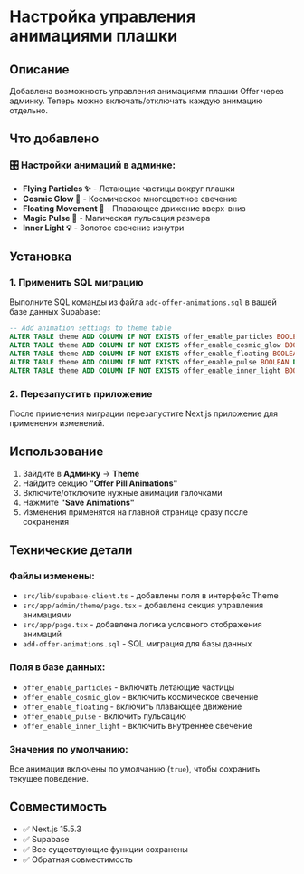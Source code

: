 # Настройка управления анимациями плашки

## Описание
Добавлена возможность управления анимациями плашки Offer через админку. Теперь можно включать/отключать каждую анимацию отдельно.

## Что добавлено

### 🎛️ Настройки анимаций в админке:
- **Flying Particles ✨** - Летающие частицы вокруг плашки
- **Cosmic Glow 🌟** - Космическое многоцветное свечение
- **Floating Movement 🎈** - Плавающее движение вверх-вниз
- **Magic Pulse 💫** - Магическая пульсация размера
- **Inner Light 💡** - Золотое свечение изнутри

## Установка

### 1. Применить SQL миграцию
Выполните SQL команды из файла `add-offer-animations.sql` в вашей базе данных Supabase:

```sql
-- Add animation settings to theme table
ALTER TABLE theme ADD COLUMN IF NOT EXISTS offer_enable_particles BOOLEAN DEFAULT true;
ALTER TABLE theme ADD COLUMN IF NOT EXISTS offer_enable_cosmic_glow BOOLEAN DEFAULT true;
ALTER TABLE theme ADD COLUMN IF NOT EXISTS offer_enable_floating BOOLEAN DEFAULT true;
ALTER TABLE theme ADD COLUMN IF NOT EXISTS offer_enable_pulse BOOLEAN DEFAULT true;
ALTER TABLE theme ADD COLUMN IF NOT EXISTS offer_enable_inner_light BOOLEAN DEFAULT true;
```

### 2. Перезапустить приложение
После применения миграции перезапустите Next.js приложение для применения изменений.

## Использование

1. Зайдите в **Админку** → **Theme**
2. Найдите секцию **"Offer Pill Animations"**
3. Включите/отключите нужные анимации галочками
4. Нажмите **"Save Animations"**
5. Изменения применятся на главной странице сразу после сохранения

## Технические детали

### Файлы изменены:
- `src/lib/supabase-client.ts` - добавлены поля в интерфейс Theme
- `src/app/admin/theme/page.tsx` - добавлена секция управления анимациями
- `src/app/page.tsx` - добавлена логика условного отображения анимаций
- `add-offer-animations.sql` - SQL миграция для базы данных

### Поля в базе данных:
- `offer_enable_particles` - включить летающие частицы
- `offer_enable_cosmic_glow` - включить космическое свечение
- `offer_enable_floating` - включить плавающее движение
- `offer_enable_pulse` - включить пульсацию
- `offer_enable_inner_light` - включить внутреннее свечение

### Значения по умолчанию:
Все анимации включены по умолчанию (`true`), чтобы сохранить текущее поведение.

## Совместимость
- ✅ Next.js 15.5.3
- ✅ Supabase
- ✅ Все существующие функции сохранены
- ✅ Обратная совместимость
